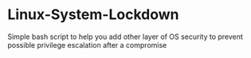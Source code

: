 # Linux-System-Lockdown
Simple bash script to help you add other layer of OS security to prevent possible privilege escalation after a compromise
